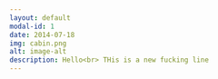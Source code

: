 ```yaml
---
layout: default
modal-id: 1
date: 2014-07-18
img: cabin.png
alt: image-alt
description: Hello<br> THis is a new fucking line
---
```

